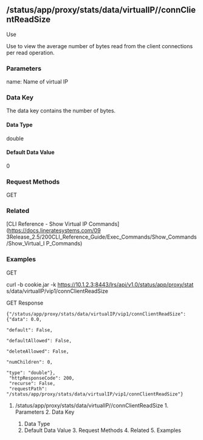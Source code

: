 ## /status/app/proxy/stats/data/virtualIP/<name>/connClientReadSize

Use

Use to view the average number of bytes read from the client connections per
read operation.

### Parameters

name: Name of virtual IP

### Data Key

The data key contains the number of bytes.

#### Data Type

double

#### Default Data Value

0

### Request Methods

GET

### Related

[CLI Reference - Show Virtual IP Commands](https://docs.lineratesystems.com/09
3Release_2.5/200CLI_Reference_Guide/Exec_Commands/Show_Commands/Show_Virtual_I
P_Commands)

### Examples

GET

curl -b cookie.jar -k https://10.1.2.3:8443/lrs/api/v1.0/status/app/proxy/stat
s/data/virtualIP/vip1/connClientReadSize

GET Response

    
    {"/status/app/proxy/stats/data/virtualIP/vip1/connClientReadSize": {"data": 0.0,
                                                                           "default": False,
                                                                           "defaultAllowed": False,
                                                                           "deleteAllowed": False,
                                                                           "numChildren": 0,
                                                                           "type": "double"},
     "httpResponseCode": 200,
     "recurse": False,
     "requestPath": "/status/app/proxy/stats/data/virtualIP/vip1/connClientReadSize"}
    

  1. /status/app/proxy/stats/data/virtualIP/<name>/connClientReadSize
    1. Parameters
    2. Data Key
      1. Data Type
      2. Default Data Value
    3. Request Methods
    4. Related
    5. Examples


